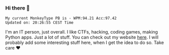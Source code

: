 ### Hi there 👋
<!-- PB START -->
```
My current MonkeyType PB is - WPM:94.21 Acc:97.42
Updated on: 20:26:55 CEST Time
```
<!-- PB END -->
I'm an IT person, just overall. I like CTFs, hacking, coding games, making Python apps. Just a lot of stuff.
You can check out my website [here](https://skill3472.github.io/).
I will probably add some interesting stuff here, when I get the idea to do so. Take care ❤️
